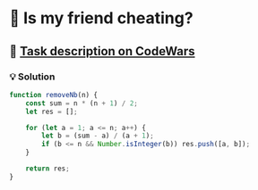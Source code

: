 # 📝 Is my friend cheating?

## 🔗 [Task description on CodeWars](https://www.codewars.com/kata/5547cc7dcad755e480000004)

### 💡 Solution

```javascript
function removeNb(n) {
    const sum = n * (n + 1) / 2;
    let res = [];

    for (let a = 1; a <= n; a++) {
        let b = (sum - a) / (a + 1);
        if (b <= n && Number.isInteger(b)) res.push([a, b]);
    }

    return res;
}
```
